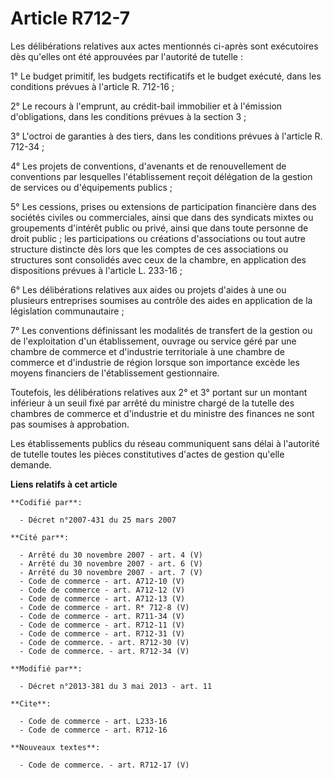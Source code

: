# Article R712-7

Les délibérations relatives aux actes mentionnés ci-après sont exécutoires dès qu'elles ont été approuvées par l'autorité de
tutelle :

1° Le budget primitif, les budgets rectificatifs et le budget exécuté, dans les conditions prévues à l'article R. 712-16 ;

2° Le recours à l'emprunt, au crédit-bail immobilier et à l'émission d'obligations, dans les conditions prévues à la section
3 ;

3° L'octroi de garanties à des tiers, dans les conditions prévues à l'article R. 712-34 ;

4° Les projets de conventions, d'avenants et de renouvellement de conventions par lesquelles l'établissement reçoit
délégation de la gestion de services ou d'équipements publics ;

5° Les cessions, prises ou extensions de participation financière dans des sociétés civiles ou commerciales, ainsi que dans
des syndicats mixtes ou groupements d'intérêt public ou privé, ainsi que dans toute personne de droit public ; les
participations ou créations d'associations ou tout autre structure distincte dès lors que les comptes de ces associations ou
structures sont consolidés avec ceux de la chambre, en application des dispositions prévues à l'article L. 233-16 ;

6° Les délibérations relatives aux aides ou projets d'aides à une ou plusieurs entreprises soumises au contrôle des aides en
application de la législation communautaire ;

7° Les conventions définissant les modalités de transfert de la gestion ou de l'exploitation d'un établissement, ouvrage ou
service géré par une chambre de commerce et d'industrie territoriale à une chambre de commerce et d'industrie de région
lorsque son importance excède les moyens financiers de l'établissement gestionnaire.

Toutefois, les délibérations relatives aux 2° et 3° portant sur un montant inférieur à un seuil fixé par arrêté du ministre
chargé de la tutelle des chambres de commerce et d'industrie et du ministre des finances ne sont pas soumises à approbation.

Les établissements publics du réseau communiquent sans délai à l'autorité de tutelle toutes les pièces constitutives d'actes
de gestion qu'elle demande.

**Liens relatifs à cet article**

	**Codifié par**:

	  - Décret n°2007-431 du 25 mars 2007

	**Cité par**:

	  - Arrêté du 30 novembre 2007 - art. 4 (V)
	  - Arrêté du 30 novembre 2007 - art. 6 (V)
	  - Arrêté du 30 novembre 2007 - art. 7 (V)
	  - Code de commerce - art. A712-10 (V)
	  - Code de commerce - art. A712-12 (V)
	  - Code de commerce - art. A712-13 (V)
	  - Code de commerce - art. R* 712-8 (V)
	  - Code de commerce - art. R711-34 (V)
	  - Code de commerce - art. R712-11 (V)
	  - Code de commerce - art. R712-31 (V)
	  - Code de commerce. - art. R712-30 (V)
	  - Code de commerce. - art. R712-34 (V)

	**Modifié par**:

	  - Décret n°2013-381 du 3 mai 2013 - art. 11

	**Cite**:

	  - Code de commerce - art. L233-16
	  - Code de commerce - art. R712-16

	**Nouveaux textes**:

	  - Code de commerce. - art. R712-17 (V)

